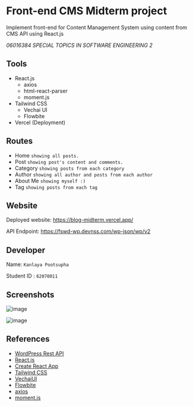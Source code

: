 # Front-end CMS Midterm project
Implement front-end for Content Management System using content from CMS API using React.js

_06016384 SPECIAL TOPICS IN SOFTWARE ENGINEERING 2_

## Tools

- React.js
  - axios
  - html-react-parser
  - moment.js
- Tailwind CSS
    - Vechai UI
    - Flowbite
- Vercel (Deployment)

## Routes
- Home `showing all posts.`
- Post `showing post's content and comments.`
- Category `showing posts from each category`
- Author `showing all author and posts from each author`
- About Me `showing myself :)`
- Tag `showing posts from each tag`

## Website
Deployed website: https://blog-midterm.vercel.app/

API Endpoint: https://fswd-wp.devnss.com/wp-json/wp/v2

## Developer
Name: `Kanlaya Pootsupha`

Student ID : `62070011`

## Screenshots

![image](https://user-images.githubusercontent.com/56312158/158249019-303662f6-3f6d-4760-bef8-3b726fada488.png)

![image](https://user-images.githubusercontent.com/56312158/158249898-e0e08f7a-cac3-4b24-b18e-e5d0b7df6673.png)

## References
- [WordPress Rest API](https://developer.wordpress.org/rest-api/reference/)
- [React.js](https://reactjs.org/)
- [Create React App](https://reactjs.org/docs/create-a-new-react-app.html)
- [Tailwind CSS](https://tailwindcss.com/)
- [VechaiUI](https://www.vechaiui.com/)
- [Flowbite](https://flowbite.com/)
- [axios](https://github.com/axios/axios)
- [moment.js](https://momentjs.com/)
